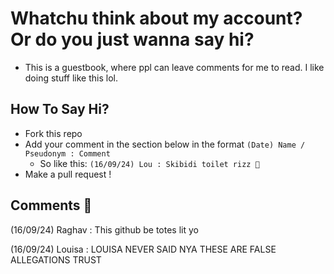 # Whatchu think about my account? Or do you just wanna say hi?
- This is a guestbook, where ppl can leave comments for me to read. I like doing stuff like this lol.

## How To Say Hi?
- Fork this repo
- Add your comment in the section below in the format
  ```(Date) Name / Pseudonym : Comment```
  - So like this:
  ```(16/09/24) Lou : Skibidi toilet rizz 💜```
- Make a pull request !


## Comments 🎍 
<div align = left>
<!--Input here !!-->
(16/09/24) Raghav : This github be totes lit yo

(16/09/24) Louisa : LOUISA NEVER SAID NYA THESE ARE FALSE ALLEGATIONS TRUST 


</div>
